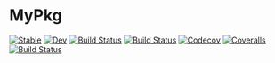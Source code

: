 # MyPkg

[![Stable](https://img.shields.io/badge/docs-stable-blue.svg)](https://algebrato.github.io/MyPkg.jl/stable)
[![Dev](https://img.shields.io/badge/docs-dev-blue.svg)](https://algebrato.github.io/MyPkg.jl/dev)
[![Build Status](https://travis-ci.com/algebrato/MyPkg.jl.svg?branch=master)](https://travis-ci.com/algebrato/MyPkg.jl)
[![Build Status](https://ci.appveyor.com/api/projects/status/github/algebrato/MyPkg.jl?svg=true)](https://ci.appveyor.com/project/algebrato/MyPkg-jl)
[![Codecov](https://codecov.io/gh/algebrato/MyPkg.jl/branch/master/graph/badge.svg)](https://codecov.io/gh/algebrato/MyPkg.jl)
[![Coveralls](https://coveralls.io/repos/github/algebrato/MyPkg.jl/badge.svg?branch=master)](https://coveralls.io/github/algebrato/MyPkg.jl?branch=master)
[![Build Status](https://api.cirrus-ci.com/github/algebrato/MyPkg.jl.svg)](https://cirrus-ci.com/github/algebrato/MyPkg.jl)
